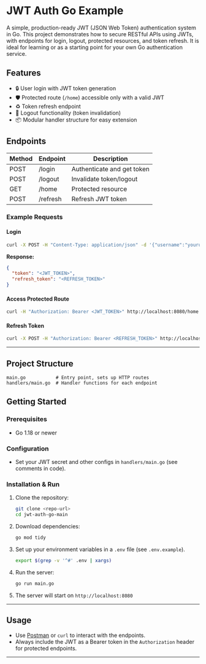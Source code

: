 # JWT Auth Go Example

A simple, production-ready JWT (JSON Web Token) authentication system in Go. This project demonstrates how to secure RESTful APIs using JWTs, with endpoints for login, logout, protected resources, and token refresh. It is ideal for learning or as a starting point for your own Go authentication service.



## Features
- 🔒 User login with JWT token generation
- 🛡️ Protected route (`/home`) accessible only with a valid JWT
- ♻️ Token refresh endpoint
- 🚪 Logout functionality (token invalidation)
- 📦 Modular handler structure for easy extension

## Endpoints
| Method | Endpoint   | Description                |
|--------|------------|----------------------------|
| POST   | /login     | Authenticate and get token |
| POST   | /logout    | Invalidate token/logout    |
| GET    | /home      | Protected resource         |
| POST   | /refresh   | Refresh JWT token          |

### Example Requests
#### Login
```bash
curl -X POST -H "Content-Type: application/json" -d '{"username":"youruser","password":"yourpass"}' http://localhost:8080/login
```
**Response:**
```json
{
  "token": "<JWT_TOKEN>",
  "refresh_token": "<REFRESH_TOKEN>"
}
```

#### Access Protected Route
```bash
curl -H "Authorization: Bearer <JWT_TOKEN>" http://localhost:8080/home
```

#### Refresh Token
```bash
curl -X POST -H "Authorization: Bearer <REFRESH_TOKEN>" http://localhost:8080/refresh
```

---

## Project Structure
```
main.go           # Entry point, sets up HTTP routes
handlers/main.go  # Handler functions for each endpoint
```

## Getting Started

### Prerequisites
- Go 1.18 or newer

### Configuration
- Set your JWT secret and other configs in `handlers/main.go` (see comments in code).

### Installation & Run
1. Clone the repository:
   ```bash
   git clone <repo-url>
   cd jwt-auth-go-main
   ```
2. Download dependencies:
   ```bash
   go mod tidy
   ```
3. Set up your environment variables in a `.env` file (see `.env.example`).
  
   ```bash
   export $(grep -v '^#' .env | xargs)
   ```
4. Run the server:
   ```bash
   go run main.go
   ```
5. The server will start on `http://localhost:8080`

---

## Usage
- Use [Postman](https://www.postman.com/) or `curl` to interact with the endpoints.
- Always include the JWT as a Bearer token in the `Authorization` header for protected endpoints.

---


